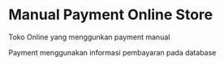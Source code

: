 # Manual Payment Online Store
Toko Online yang menggunkan payment manual

Payment menggunakan informasi pembayaran pada database
